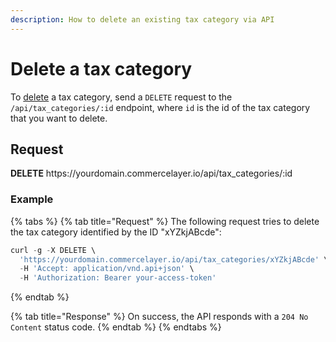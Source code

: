 ```yaml
---
description: How to delete an existing tax category via API
---
```


# Delete a tax category

To <a href="https://docs.commercelayer.io/developers/deleting-resources" target="_blank">delete</a> a tax category, send a `DELETE` request to the `/api/tax_categories/:id` endpoint, where `id` is the id of the tax category that you want to delete.

## Request

**DELETE** https://<i></i>yourdomain.commercelayer.io/api/tax_categories/:id

### Example

{% tabs %}
{% tab title="Request" %}
The following request tries to delete the tax category identified by the ID "xYZkjABcde":

```javascript
curl -g -X DELETE \
  'https://yourdomain.commercelayer.io/api/tax_categories/xYZkjABcde' \
  -H 'Accept: application/vnd.api+json' \
  -H 'Authorization: Bearer your-access-token'
```
{% endtab %}

{% tab title="Response" %}
On success, the API responds with a `204 No Content` status code.
{% endtab %}
{% endtabs %}

